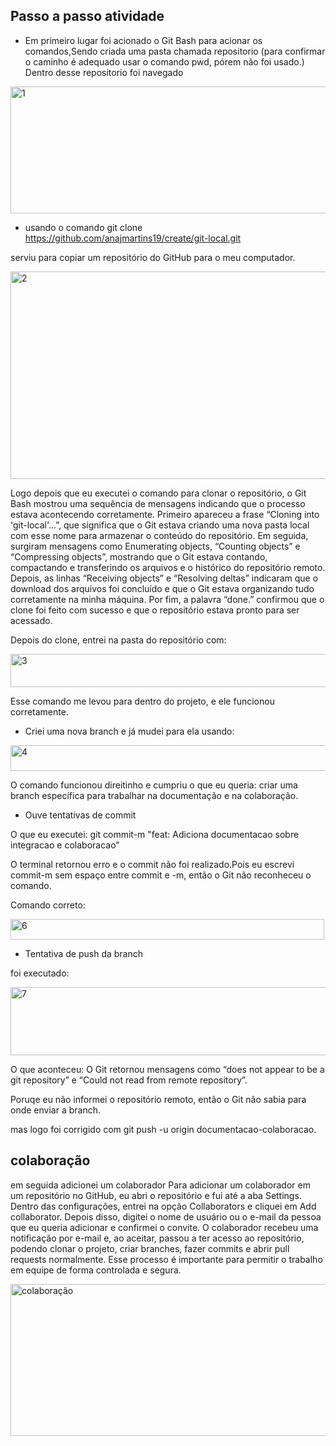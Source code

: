 ## Passo a passo atividade 
- Em primeiro lugar foi acionado o Git Bash para acionar os comandos,Sendo criada uma pasta chamada repositorio (para confirmar o caminho é adequado usar o comando pwd, pórem não foi usado.)
Dentro desse repositorio foi navegado


<img width="512" height="203" alt="1" src="https://github.com/user-attachments/assets/bd324b97-bd1b-4d89-8c14-3ea6b25564e2" />


- usando o comando git clone https://github.com/anajmartins19/create/git-local.git 

serviu para copiar um repositório do GitHub para o meu computador.




<img width="726" height="332" alt="2" src="https://github.com/user-attachments/assets/4d76bdcd-8aef-48bb-b465-e5e964f3ec9e" />

Logo depois que eu executei o comando para clonar o repositório, o Git Bash mostrou uma sequência de mensagens indicando que o processo estava acontecendo corretamente. Primeiro apareceu a frase “Cloning into 'git-local'...”, que significa que o Git estava criando uma nova pasta local com esse nome para armazenar o conteúdo do repositório.
Em seguida, surgiram mensagens como Enumerating objects, “Counting objects” e “Compressing objects”, mostrando que o Git estava contando, compactando e transferindo os arquivos e o histórico do repositório remoto. Depois, as linhas “Receiving objects” e “Resolving deltas” indicaram que o download dos arquivos foi concluído e que o Git estava organizando tudo corretamente na minha máquina. Por fim, a palavra “done.” confirmou que o clone foi feito com sucesso e que o repositório estava pronto para ser acessado.






Depois do clone, entrei na pasta do repositório com:

<img width="628" height="53" alt="3" src="https://github.com/user-attachments/assets/66c43b6e-2f4f-4b87-b642-80389b689465" />



Esse comando me levou para dentro do projeto, e ele funcionou corretamente.

- Criei uma nova branch e já mudei para ela usando:


<img width="525" height="41" alt="4" src="https://github.com/user-attachments/assets/48a0032e-ba8b-4cfe-b43f-87f28457dfb1" />


O comando funcionou direitinho e cumpriu o que eu queria: criar uma branch específica para trabalhar na documentação e na colaboração.

- Ouve tentativas de commit 

O que eu executei:
git commit-m "feat: Adiciona documentacao sobre integracao e colaboracao"

O terminal retornou erro e o commit não foi realizado.Pois eu  escrevi commit-m sem espaço entre commit e -m, então o Git não reconheceu o comando.

Comando correto:

<img width="502" height="33" alt="6" src="https://github.com/user-attachments/assets/62dd8a35-207b-4731-9f44-30df7238273a" />

-  Tentativa de push da branch

foi executado:

<img width="558" height="109" alt="7" src="https://github.com/user-attachments/assets/a128811c-75dd-41e3-bb5f-57c132553448" />

O que aconteceu:
O Git retornou mensagens como “does not appear to be a git repository” e “Could not read from remote repository”.

Poruqe eu  não informei o repositório remoto, então o Git não sabia para onde enviar a branch.

mas logo foi corrigido com
git push -u origin documentacao-colaboracao.

## colaboração 
em seguida adicionei um colaborador 
Para adicionar um colaborador em um repositório no GitHub, eu abri o repositório e fui até a aba Settings. Dentro das configurações, entrei na opção Collaborators e cliquei em Add collaborator. Depois disso, digitei o nome de usuário ou o e-mail da pessoa que eu queria adicionar e confirmei o convite. O colaborador recebeu uma notificação por e-mail e, ao aceitar, passou a ter acesso ao repositório, podendo clonar o projeto, criar branches, fazer commits e abrir pull requests normalmente. Esse processo é importante para permitir o trabalho em equipe de forma controlada e segura.

<img width="858" height="243" alt="colaboração " src="https://github.com/user-attachments/assets/d395c8e9-a654-48e0-8fa3-92f4ed87cccb" />



